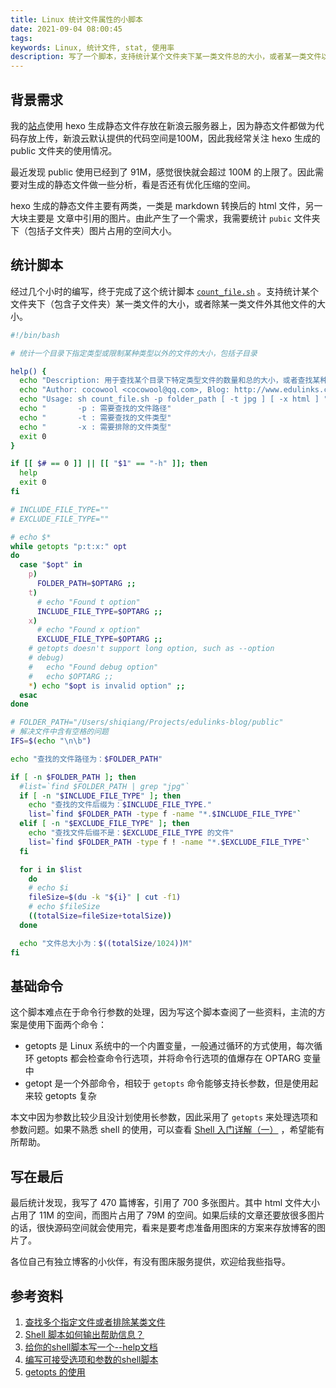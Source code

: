 ```yaml
---
title: Linux 统计文件属性的小脚本
date: 2021-09-04 08:00:45
tags:
keywords: Linux, 统计文件, stat, 使用率
description: 写了一个脚本，支持统计某个文件夹下某一类文件总的大小，或者某一类文件以外其他文件总的大小。
---
```


## 背景需求

我的[站点](http://www.edulinks.cn)使用 hexo 生成静态文件存放在新浪云服务器上，因为静态文件都做为代码存放上传，新浪云默认提供的代码空间是100M，因此我经常关注 hexo 生成的 public 文件夹的使用情况。

最近发现 public 使用已经到了 91M，感觉很快就会超过 100M 的上限了。因此需要对生成的静态文件做一些分析，看是否还有优化压缩的空间。

hexo 生成的静态文件主要有两类，一类是 markdown 转换后的 html 文件，另一大块主要是 文章中引用的图片。由此产生了一个需求，我需要统计 `pubic` 文件夹下（包括子文件夹）图片占用的空间大小。

## 统计脚本

经过几个小时的编写，终于完成了这个统计脚本 [`count_file.sh`](https://github.com/cocowool/sh-valley/blob/master/shell/count_file.sh) 。支持统计某个文件夹下（包含子文件夹）某一类文件的大小，或者除某一类文件外其他文件的大小。

```sh
#!/bin/bash

# 统计一个目录下指定类型或限制某种类型以外的文件的大小，包括子目录

help() {
  echo "Description: 用于查找某个目录下特定类型文件的数量和总的大小，或者查找某种类型以外的文件数量和总的大小"
  echo "Author: cocowool <cocowool@qq.com>, Blog: http://www.edulinks.cn"
  echo "Usage: sh count_file.sh -p folder_path [ -t jpg ] [ -x html ] "
  echo "       -p : 需要查找的文件路径"
  echo "       -t : 需要查找的文件类型"
  echo "       -x : 需要排除的文件类型"
  exit 0
}

if [[ $# == 0 ]] || [[ "$1" == "-h" ]]; then
  help
  exit 0
fi

# INCLUDE_FILE_TYPE=""
# EXCLUDE_FILE_TYPE=""

# echo $*
while getopts "p:t:x:" opt
do
  case "$opt" in
    p) 
      FOLDER_PATH=$OPTARG ;;
    t) 
      # echo "Found t option"
      INCLUDE_FILE_TYPE=$OPTARG ;;
    x)
      # echo "Found x option"
      EXCLUDE_FILE_TYPE=$OPTARG ;;
    # getopts doesn't support long option, such as --option
    # debug)
    #   echo "Found debug option"
    #   echo $OPTARG ;;
    *) echo "$opt is invalid option" ;;
  esac
done

# FOLDER_PATH="/Users/shiqiang/Projects/edulinks-blog/public"
# 解决文件中含有空格的问题
IFS=$(echo "\n\b")

echo "查找的文件路径为：$FOLDER_PATH"

if [ -n $FOLDER_PATH ]; then
  #list=`find $FOLDER_PATH | grep "jpg"`
  if [ -n "$INCLUDE_FILE_TYPE" ]; then
    echo "查找的文件后缀为：$INCLUDE_FILE_TYPE."
    list=`find $FOLDER_PATH -type f -name "*.$INCLUDE_FILE_TYPE"`
  elif [ -n "$EXCLUDE_FILE_TYPE" ]; then
    echo "查找文件后缀不是：$EXCLUDE_FILE_TYPE 的文件"
    list=`find $FOLDER_PATH -type f ! -name "*.$EXCLUDE_FILE_TYPE"`
  fi

  for i in $list
    do
    # echo $i
    fileSize=$(du -k "${i}" | cut -f1)
    # echo $fileSize
    ((totalSize=fileSize+totalSize))
  done

  echo "文件总大小为：$((totalSize/1024))M"
fi
```

## 基础命令
这个脚本难点在于命令行参数的处理，因为写这个脚本查阅了一些资料，主流的方案是使用下面两个命令：

* getopts 是 Linux 系统中的一个内置变量，一般通过循环的方式使用，每次循环 getopts 都会检查命令行选项，并将命令行选项的值爆存在 OPTARG 变量中
* getopt 是一个外部命令，相较于 `getopts` 命令能够支持长参数，但是使用起来较 getopts 复杂

本文中因为参数比较少且没计划使用长参数，因此采用了 `getopts` 来处理选项和参数问题。如果不熟悉 shell 的使用，可以查看 [Shell 入门详解（一）](http://www.edulinks.cn/2020/07/22/20200722-shell-quick-start/) ，希望能有所帮助。

## 写在最后

最后统计发现，我写了 470 篇博客，引用了 700 多张图片。其中 html 文件大小占用了 11M 的空间，而图片占用了 79M 的空间。如果后续的文章还要放很多图片的话，很快源码空间就会使用完，看来是要考虑准备用图床的方案来存放博客的图片了。

各位自己有独立博客的小伙伴，有没有图床服务提供，欢迎给我些指导。

## 参考资料

1. [查找多个指定文件或者排除某类文件](https://blog.csdn.net/p1279030826/article/details/111868792)
2. [Shell 脚本如何输出帮助信息？](https://www.cnblogs.com/hangj/p/13331581.html)
3. [给你的shell脚本写一个--help文档](https://www.136.la/jingpin/show-115062.html)
4. [编写可接受选项和参数的shell脚本](https://blog.csdn.net/z1037561063/article/details/80410060)
5. [getopts 的使用](https://www.cnblogs.com/klb561/p/8933992.html)

